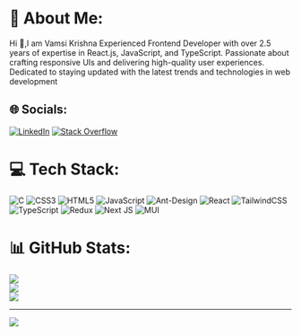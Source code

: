 # 💫 About Me:
Hi 👋,I am Vamsi Krishna Experienced Frontend Developer with over 2.5 years of expertise in React.js, JavaScript, and TypeScript. Passionate about crafting responsive UIs and delivering high-quality user experiences. Dedicated to staying updated with the latest trends and technologies in web development


## 🌐 Socials:
[![LinkedIn](https://img.shields.io/badge/LinkedIn-%230077B5.svg?logo=linkedin&logoColor=white)](https://linkedin.com/in/o-vamsi-krishna) [![Stack Overflow](https://img.shields.io/badge/-Stackoverflow-FE7A16?logo=stack-overflow&logoColor=white)](https://stackoverflow.com/users/vamsi-krishna) 

# 💻 Tech Stack:
![C](https://img.shields.io/badge/c-%2300599C.svg?style=for-the-badge&logo=c&logoColor=white) ![CSS3](https://img.shields.io/badge/css3-%231572B6.svg?style=for-the-badge&logo=css3&logoColor=white) ![HTML5](https://img.shields.io/badge/html5-%23E34F26.svg?style=for-the-badge&logo=html5&logoColor=white) ![JavaScript](https://img.shields.io/badge/javascript-%23323330.svg?style=for-the-badge&logo=javascript&logoColor=%23F7DF1E) ![Ant-Design](https://img.shields.io/badge/-AntDesign-%230170FE?style=for-the-badge&logo=ant-design&logoColor=white) ![React](https://img.shields.io/badge/react-%2320232a.svg?style=for-the-badge&logo=react&logoColor=%2361DAFB) ![TailwindCSS](https://img.shields.io/badge/tailwindcss-%2338B2AC.svg?style=for-the-badge&logo=tailwind-css&logoColor=white) ![TypeScript](https://img.shields.io/badge/typescript-%23007ACC.svg?style=for-the-badge&logo=typescript&logoColor=white) ![Redux](https://img.shields.io/badge/redux-%23593d88.svg?style=for-the-badge&logo=redux&logoColor=white) ![Next JS](https://img.shields.io/badge/Next-black?style=for-the-badge&logo=next.js&logoColor=white) ![MUI](https://img.shields.io/badge/MUI-%230081CB.svg?style=for-the-badge&logo=mui&logoColor=white)
# 📊 GitHub Stats:
![](https://github-readme-stats.vercel.app/api?username=Vamsibablu&theme=dark&hide_border=false&include_all_commits=false&count_private=false)<br/>
![](https://github-readme-streak-stats.herokuapp.com/?user=Vamsibablu&theme=dark&hide_border=false)<br/>
![](https://github-readme-stats.vercel.app/api/top-langs/?username=Vamsibablu&theme=dark&hide_border=false&include_all_commits=false&count_private=false&layout=compact)

---
[![](https://visitcount.itsvg.in/api?id=Vamsibablu&icon=0&color=0)](https://visitcount.itsvg.in)

<!-- Proudly created with GPRM ( https://gprm.itsvg.in ) -->
